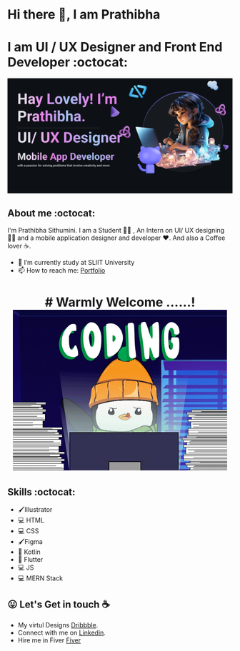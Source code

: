 # Hi there 👋, I am Prathibha
# I am UI / UX Designer and Front End Developer :octocat:

<img src ="new readme.png">

## About me :octocat:

I'm Prathibha Sithumini. I am a Student 👩‍🎓 , An Intern on UI/ UX designing 🧑‍🎨 and a mobile application designer and developer :heart:. And also a Coffee lover :coffee:. 
<br>

- 🌱 I’m currently study at SLIIT University  
- 📫 How to reach me: [Portfolio](https://prathibhasithu.github.io/)

<h1 align = "center"> 
  # Warmly Welcome ......!<br>
  <img src="giphy.gif" />
</h1>

## Skills :octocat:
  - 🖌️Illustrator<br>
  - 💻 HTML<br>
  - 💻 CSS<br>
  - 🖌️Figma<br>
  - 📱 Kotlin<br>
  - 📱 Flutter<br>
  - 💻 JS<br>
  - 💻 MERN Stack<br>
</li>

## :stuck_out_tongue: Let's Get in touch :coffee:
- My virtul Designs [Dribbble](https://dribbble.com/Prathibha22).
- Connect with me on [Linkedin](https://www.linkedin.com/in/prathibha-sithumini-74b427214/).
- Hire me in Fiver [Fiver](http://www.fiverr.com/s/l1KAqR)
  


